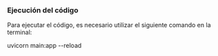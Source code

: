 ### Ejecución del código

Para ejecutar el código, es necesario utilizar el siguiente comando en la terminal:

uvicorn main:app --reload